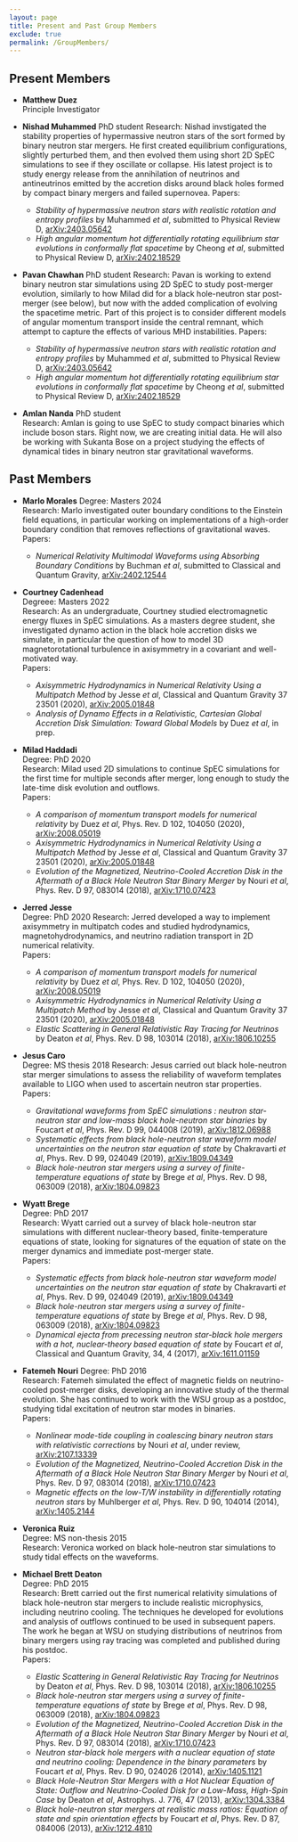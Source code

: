 ```yaml
---
layout: page
title: Present and Past Group Members
exclude: true
permalink: /GroupMembers/
---
```


## Present Members

- **Matthew Duez**  
    Principle Investigator    

- **Nishad Muhammed**
    PhD student
    Research: Nishad invstigated the stability properties of hypermassive neutron stars of the sort
    formed by binary neutron star mergers.  He first created equilibrium configurations, slightly
    perturbed them, and then evolved them using short 2D SpEC simulations to see if they oscillate
    or collapse.  His latest project is to study energy release from the annihilation of neutrinos
    and antineutrinos emitted by the accretion disks around black holes formed by compact binary
    mergers and failed supernovea.
    Papers:
     - *Stability of hypermassive neutron stars with realistic rotation and entropy profiles* by Muhammed *et al*,
     submitted to Physical Review D, [arXiv:2403.05642](https://arxiv.org/abs/2403.05642)
     - *High angular momentum hot differentially rotating equilibrium star evolutions in conformally flat spacetime* by Cheong *et al*, submitted to Physical Review D, [arXiv:2402.18529](https://arxiv.org/abs/2402.18529)

- **Pavan Chawhan**
    PhD student
    Research:  Pavan is working to extend binary neutron star simulations using 2D SpEC to study
    post-merger evolution, similarly to how Milad did for a black hole-neutron star post-merger
    (see below), but now with the added complication of evolving the spacetime metric.  Part of this
    project is to consider different models of angular momentum transport inside the central remnant,
    which attempt to capture the effects of various MHD instabilities.
    Papers:
     - *Stability of hypermassive neutron stars with realistic rotation and entropy profiles* by Muhammed *et al*,
     submitted to Physical Review D, [arXiv:2403.05642](https://arxiv.org/abs/2403.05642)
     - *High angular momentum hot differentially rotating equilibrium star evolutions in conformally flat spacetime* by Cheong *et al*, submitted to Physical Review D, [arXiv:2402.18529](https://arxiv.org/abs/2402.18529)


- **Amlan Nanda**
    PhD student  
    Research:  Amlan is going to use SpEC to study compact binaries which include boson stars.  Right now,
    we are creating initial data.  He will also be working with Sukanta Bose on a project studying the
    effects of dynamical tides in binary neutron star gravitational waveforms.

## Past Members

- **Marlo Morales**
  Degree:  Masters 2024  
  Research:  Marlo investigated outer boundary conditions to the Einstein field equations, in particular
  working on implementations of a high-order boundary condition that removes reflections of gravitational
  waves.  
  Papers:  
     - *Numerical Relativity Multimodal Waveforms using Absorbing Boundary Conditions* by Buchman *et al*, submitted to Classical and Quantum Gravity, [arXiv:2402.12544](https://arxiv.org/abs/2402.12544)

- **Courtney Cadenhead**  
  Degreee: Masters 2022  
  Research:  As an undergraduate, Courtney studied electromagnetic energy fluxes in SpEC simulations. 
  As a masters degree student, she investigated dynamo action in the black hole accretion disks
  we simulate, in particular the question of how to model 3D magnetorotational turbulence in
  axisymmetry in a covariant and well-motivated way.  
  Papers:  
    - *Axisymmetric Hydrodynamics in Numerical Relativity Using a Multipatch Method* by Jesse *et al*,
      Classical and Quantum Gravity 37 23501 (2020), [arXiv:2005.01848](https://arxiv.org/abs/2005.01848)
    - *Analysis of Dynamo Effects in a Relativistic, Cartesian Global Accretion Disk Simulation:  Toward Global Models* by Duez *et al*, in prep.


- **Milad Haddadi**  
  Degree:  PhD 2020  
  Research:  Milad used 2D simulations to continue SpEC simulations for the first time for multiple
  seconds after merger, long enough to study the late-time disk evolution and outflows.  
  Papers:  
    - *A comparison of momentum transport models for numerical relativity* by Duez *et al*,
      Phys. Rev. D 102, 104050 (2020), [arXiv:2008.05019](https://arxiv.org/abs/2008.05019)
    - *Axisymmetric Hydrodynamics in Numerical Relativity Using a Multipatch Method* by Jesse *et al*,
      Classical and Quantum Gravity 37 23501 (2020), [arXiv:2005.01848](https://arxiv.org/abs/2005.01848)
    - *Evolution of the Magnetized, Neutrino-Cooled Accretion Disk in the Aftermath of a Black Hole Neutron Star Binary Merger* by Nouri *et al*, Phys. Rev. D 97, 083014 (2018), [arXiv:1710.07423](https://arxiv.org/abs/1710.07423)

- **Jerred Jesse**  
  Degree:  PhD 2020
  Research:  Jerred developed a way to implement axisymmetry in multipatch codes and studied
  hydrodynamics, magnetohydrodynamics, and neutrino radiation transport in 2D numerical relativity.  
  Papers:  
    - *A comparison of momentum transport models for numerical relativity* by Duez *et al*,
      Phys. Rev. D 102, 104050 (2020), [arXiv:2008.05019](https://arxiv.org/abs/2008.05019)
    - *Axisymmetric Hydrodynamics in Numerical Relativity Using a Multipatch Method* by Jesse *et al*,
      Classical and Quantum Gravity 37 23501 (2020), [arXiv:2005.01848](https://arxiv.org/abs/2005.01848)
    - *Elastic Scattering in General Relativistic Ray Tracing for Neutrinos* by Deaton *et al*,
      Phys. Rev. D 98, 103014 (2018), [arXiv:1806.10255](https://arxiv.org/abs/1806.10255)

- **Jesus Caro**  
  Degree:  MS thesis 2018
  Research:  Jesus carried out black hole-neutron star merger simulations to assess the reliability
  of waveform templates available to LIGO when used to ascertain neutron star properties.  
  Papers:  
    - *Gravitational waveforms from SpEC simulations : neutron star-neutron star and low-mass black hole-neutron star binaries* by Foucart *et al*, Phys. Rev. D 99, 044008 (2019), [arXiv:1812.06988](https://arxiv.org/abs/1812.06988)
    - *Systematic effects from black hole-neutron star waveform model uncertainties on the neutron star equation of state* by Chakravarti *et al*, Phys. Rev. D 99, 024049 (2019), [arXiv:1809.04349](https://arxiv.org/abs/1809.04349)
    - *Black hole-neutron star mergers using a survey of finite-temperature equations of state* by Brege *et al*, Phys. Rev. D 98, 063009 (2018), [arXiv:1804.09823](https://arxiv.org/abs/1804.09823)

- **Wyatt Brege**  
  Degree:  PhD 2017  
  Research:  Wyatt carried out a survey of black hole-neutron star simulations with different
  nuclear-theory based, finite-temperature equations of state, looking for signatures of the
  equation of state on the merger dynamics and immediate post-merger state.  
  Papers:  
    - *Systematic effects from black hole-neutron star waveform model uncertainties on the neutron star equation of state* by Chakravarti *et al*, Phys. Rev. D 99, 024049 (2019), [arXiv:1809.04349](https://arxiv.org/abs/1809.04349)
    - *Black hole-neutron star mergers using a survey of finite-temperature equations of state* by Brege *et al*, Phys. Rev. D 98, 063009 (2018), [arXiv:1804.09823](https://arxiv.org/abs/1804.09823)
    - *Dynamical ejecta from precessing neutron star-black hole mergers with a hot, nuclear-theory based equation of state* by Foucart *et al*, Classical and Quantum Gravity, 34, 4 (2017), [arXiv:1611.01159](https://arxiv.org/abs/1611.01159)

- **Fatemeh Nouri**
  Degree:  PhD 2016  
  Research:  Fatemeh simulated the effect of magnetic fields on neutrino-cooled post-merger disks,
  developing an innovative study of the thermal evolution.  She has continued to work with the WSU
  group as a postdoc, studying tidal excitation of neutron star modes in binaries.  
  Papers:  
    - *Nonlinear mode-tide coupling in coalescing binary neutron stars with relativistic corrections* by Nouri *et al*, under review, [arXiv:2107.13339](https://arxiv.org/abs/2107.13339)
    - *Evolution of the Magnetized, Neutrino-Cooled Accretion Disk in the Aftermath of a Black Hole Neutron Star Binary Merger* by Nouri *et al*, Phys. Rev. D 97, 083014 (2018), [arXiv:1710.07423](https://arxiv.org/abs/1710.07423)
    - *Magnetic effects on the low-T/W instability in differentially rotating neutron stars* by Muhlberger *et al*, Phys. Rev. D 90, 104014 (2014), [arXiv:1405.2144](https://arxiv.org/abs/1405.2144)

- **Veronica Ruiz**  
  Degree:  MS non-thesis 2015  
  Research:  Veronica worked on black hole-neutron star simulations to study tidal effects on the
  waveforms.

- **Michael Brett Deaton**  
  Degree:  PhD 2015  
  Research:  Brett carried out the first numerical relativity simulations of black hole-neutron star
  mergers to include realistic microphysics, including neutrino cooling.  The techniques he developed
  for evolutions and analysis of outflows continued to be used in subsequent papers.  The work he
  began at WSU on studying distributions of neutrinos from binary mergers using ray tracing was
  completed and published during his postdoc.  
  Papers:  
    - *Elastic Scattering in General Relativistic Ray Tracing for Neutrinos* by Deaton *et al*,
      Phys. Rev. D 98, 103014 (2018), [arXiv:1806.10255](https://arxiv.org/abs/1806.10255)
    - *Black hole-neutron star mergers using a survey of finite-temperature equations of state* by Brege *et al*, Phys. Rev. D 98, 063009 (2018), [arXiv:1804.09823](https://arxiv.org/abs/1804.09823)
    - *Evolution of the Magnetized, Neutrino-Cooled Accretion Disk in the Aftermath of a Black Hole Neutron Star Binary Merger* by Nouri *et al*, Phys. Rev. D 97, 083014 (2018), [arXiv:1710.07423](https://arxiv.org/abs/1710.07423)
    - *Neutron star-black hole mergers with a nuclear equation of state and neutrino cooling: Dependence in the binary parameters* by Foucart *et al*, Phys. Rev. D 90, 024026 (2014), [arXiv:1405.1121](https://arxiv.org/abs/1405.1121)
    - *Black Hole-Neutron Star Mergers with a Hot Nuclear Equation of State: Outflow and Neutrino-Cooled Disk for a Low-Mass, High-Spin Case* by Deaton *et al*, Astrophys. J. 776, 47 (2013), [arXiv:1304.3384](https://arxiv.org/abs/1304.3384)
    - *Black hole-neutron star mergers at realistic mass ratios: Equation of state and spin orientation effects* by Foucart *et al*, Phys. Rev. D 87, 084006 (2013), [arXiv:1212.4810](https://arxiv.org/abs/1212.4810)
